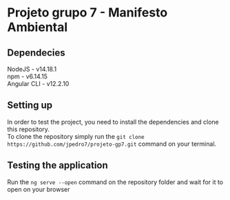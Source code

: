 # Projeto grupo 7 - Manifesto Ambiental

## Dependecies

NodeJS - v14.18.1  
npm - v6.14.15  
Angular CLI - v12.2.10

## Setting up

In order to test the project, you need to install the dependencies and clone this repository.  
To clone the repository simply run the `git clone https://github.com/jpedro7/projeto-gp7.git` command on your terminal.
## Testing the application

Run the `ng serve --open` command on the repository folder and wait for it to open on your browser
